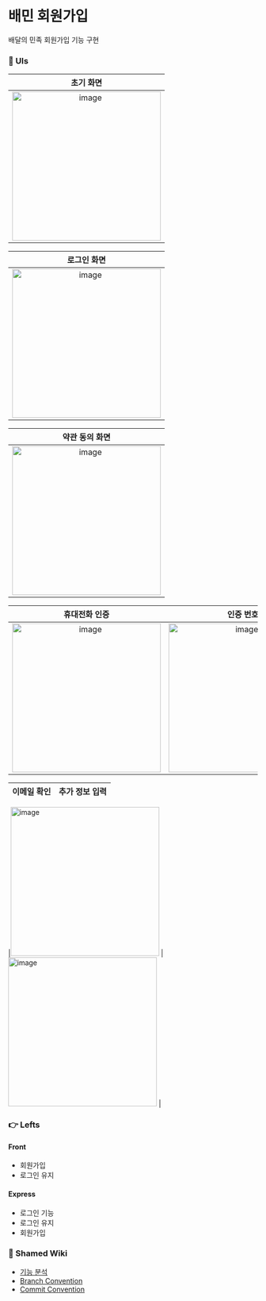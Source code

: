 # 배민 회원가입

배달의 민족 회원가입 기능 구현

### 📝 UIs

|                                                                 초기 화면                                                                 |
| :---------------------------------------------------------------------------------------------------------------------------------------: |
| <img width="300" alt="image" src="https://user-images.githubusercontent.com/55688122/178096595-f220723c-31f2-4051-b937-b800f94ef474.png"> |

|                                                                로그인 화면                                                                |
| :---------------------------------------------------------------------------------------------------------------------------------------: |
| <img width="300" alt="image" src="https://user-images.githubusercontent.com/55688122/178096641-4ab8b5b0-5438-4acc-a286-cff3221d1dff.png"> |

|                                                              약관 동의 화면                                                               |
| :---------------------------------------------------------------------------------------------------------------------------------------: |
| <img width="300" alt="image" src="https://user-images.githubusercontent.com/55688122/178096672-7a55f0cc-29df-4062-b9e4-c2f5d486ff6d.png"> |

|                                                               휴대전화 인증                                                               |                                                                 인증 번호                                                                 |
| :---------------------------------------------------------------------------------------------------------------------------------------: | :---------------------------------------------------------------------------------------------------------------------------------------: |
| <img width="300" alt="image" src="https://user-images.githubusercontent.com/55688122/178096714-894dd72b-a199-49bb-bc26-2a408bfe27e1.png"> | <img width="300" alt="image" src="https://user-images.githubusercontent.com/55688122/178096751-1649d72a-2e9a-401e-8027-bfa6076e44fe.png"> |

| 이메일 확인 | 추가 정보 입력 |
| :---------: | :------------: |

|<img width="300" alt="image" src="https://user-images.githubusercontent.com/55688122/178096845-9effeb8b-8c75-47f7-901a-20e9685216d7.png">
|<img width="300" alt="image" src="https://user-images.githubusercontent.com/55688122/178096868-4ceaf22f-8963-4c6b-b644-a504e48e8023.png">
|

### 👉 Lefts

#### Front

- 회원가입
- 로그인 유지

#### Express

- 로그인 기능
- 로그인 유지
- 회원가입

### 🫣 Shamed Wiki

- [기능 분석](https://github.com/woowa-techcamp-2022/web-baemin-pyoseokhun/wiki/%EA%B8%B0%EB%8A%A5-%EB%B6%84%EC%84%9D)
- [Branch Convention](https://github.com/woowa-techcamp-2022/web-baemin-pyoseokhun/wiki/Branch-Convention)
- [Commit Convention](https://github.com/woowa-techcamp-2022/web-baemin-pyoseokhun/wiki/Commit-Convention)
